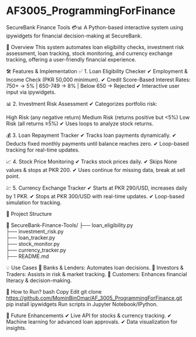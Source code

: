 # AF3005_ProgrammingForFinance

SecureBank Finance Tools 💳📊
A Python-based interactive system using ipywidgets for financial decision-making at SecureBank.

📌 Overview
This system automates loan eligibility checks, investment risk assessment, loan tracking, stock monitoring, and currency exchange tracking, offering a user-friendly financial experience.

🛠 Features & Implementation
✅ 1. Loan Eligibility Checker
✔ Employment & Income Check (PKR 50,000 minimum).
✔ Credit Score-Based Interest Rates:
750+ → 5% | 650-749 → 8% | Below 650 → Rejected
✔ Interactive user input via ipywidgets.

📊 2. Investment Risk Assessment
✔ Categorizes portfolio risk:

High Risk (any negative return)
Medium Risk (returns positive but <5%)
Low Risk (all returns ≥5%)
✔ Uses loops to analyze stock returns.

💰 3. Loan Repayment Tracker
✔ Tracks loan payments dynamically.
✔ Deducts fixed monthly payments until balance reaches zero.
✔ Loop-based tracking for real-time updates.

📈 4. Stock Price Monitoring
✔ Tracks stock prices daily.
✔ Skips None values & stops at PKR 200.
✔ Uses continue for missing data, break at sell point.

💹 5. Currency Exchange Tracker
✔ Starts at PKR 290/USD, increases daily by 1 PKR.
✔ Stops at PKR 300/USD with real-time updates.
✔ Loop-based simulation for tracking.

📂 Project Structure

📁 SecureBank-Finance-Tools/
 ├── loan_eligibility.py  
 ├── investment_risk.py  
 ├── loan_tracker.py  
 ├── stock_monitor.py  
 ├── currency_tracker.py  
 ├── README.md  
 
💡 Use Cases
🔹 Banks & Lenders: Automates loan decisions.
🔹 Investors & Traders: Assists in risk & market tracking.
🔹 Customers: Enhances financial literacy & decision-making.

📌 How to Run?
bash
Copy
Edit
git clone https://github.com/MominBinOmar/AF_3005_ProgrammingForFinance.git
pip install ipywidgets
Run scripts in Jupyter Notebook/IPython.

🚀 Future Enhancements
✔ Live API for stocks & currency tracking.
✔ Machine learning for advanced loan approvals.
✔ Data visualization for insights.
